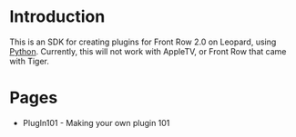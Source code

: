 # Introduction #

This is an SDK for creating plugins for Front Row 2.0 on Leopard, using [Python](http://www.python.org). Currently, this will not work with AppleTV, or Front Row that came with Tiger.

# Pages #

  * PlugIn101 - Making your own plugin 101